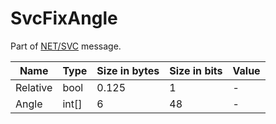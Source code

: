 # SvcFixAngle

Part of [NET/SVC](/classes/netsvc.md) message.

| Name | Type | Size in bytes | Size in bits | Value |
| --- | --- | --- | --- | --- |
| Relative | bool | 0.125 | 1 | - |
| Angle | int[] | 6 | 48 | - |
